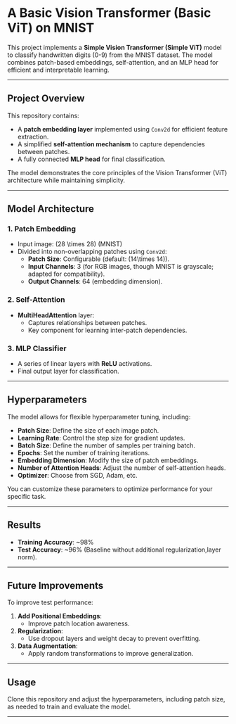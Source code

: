
# **A Basic Vision Transformer (Basic ViT) on MNIST**

This project implements a **Simple Vision Transformer (Simple ViT)** model to classify handwritten digits (0-9) from the MNIST dataset. The model combines patch-based embeddings, self-attention, and an MLP head for efficient and interpretable learning.

---

## **Project Overview**

This repository contains:
- A **patch embedding layer** implemented using `Conv2d` for efficient feature extraction.
- A simplified **self-attention mechanism** to capture dependencies between patches.
- A fully connected **MLP head** for final classification.

The model demonstrates the core principles of the Vision Transformer (ViT) architecture while maintaining simplicity.

---

## **Model Architecture**

### **1. Patch Embedding**
- Input image: \(28 \times 28\) (MNIST)
- Divided into non-overlapping patches using `Conv2d`:
  - **Patch Size**: Configurable (default: \(14\times 14\)).
  - **Input Channels**: 3 (for RGB images, though MNIST is grayscale; adapted for compatibility).
  - **Output Channels**: 64 (embedding dimension).

### **2. Self-Attention**
- **MultiHeadAttention** layer:
  - Captures relationships between patches.
  - Key component for learning inter-patch dependencies.

### **3. MLP Classifier**
- A series of linear layers with **ReLU** activations.
- Final output layer for classification.

---

## **Hyperparameters**

The model allows for flexible hyperparameter tuning, including:
- **Patch Size**: Define the size of each image patch.
- **Learning Rate**: Control the step size for gradient updates.
- **Batch Size**: Define the number of samples per training batch.
- **Epochs**: Set the number of training iterations.
- **Embedding Dimension**: Modify the size of patch embeddings.
- **Number of Attention Heads**: Adjust the number of self-attention heads.
- **Optimizer**: Choose from SGD, Adam, etc.

You can customize these parameters to optimize performance for your specific task.

---

## **Results**

- **Training Accuracy**: ~98%
- **Test Accuracy**: ~96% (Baseline without additional regularization,layer norm).

---

## **Future Improvements**

To improve test performance:
1. **Add Positional Embeddings**:
   - Improve patch location awareness.
2. **Regularization**:
   - Use dropout layers and weight decay to prevent overfitting.
3. **Data Augmentation**:
   - Apply random transformations to improve generalization.

---

## **Usage**

Clone this repository and adjust the hyperparameters, including patch size, as needed to train and evaluate the model.

---
